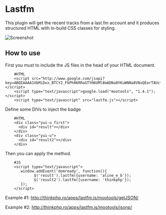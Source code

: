 Lastfm
======

This plugin will get the recent tracks from a last.fm account and it produces structured HTML with in-build CSS classes for styling.

![Screenshot](http://farm8.staticflickr.com/7186/6895754387_b8286958b1_z.jpg)

How to use
----------

First you must to include the JS files in the head of your HTML document.

        #HTML
        <script src="http://www.google.com/jsapi?key=ABQIAAAA1XbMiDxx_BTCY2_FkPh06RRaGTYH6UMl8mADNa0YKuWNNa8VNxQEerTAUcfkyrr6OwBovxn7TDAH5Q"></script>
        <script type="text/javascript">google.load("mootools", "1.4.1");</script>
        <script type="text/javascript" src="lastfm.js"></script>

Define some DIVs to inject the badge

        #HTML
        <div class="yui-u first">
          <div id="result"></div>
        </div>
        <div class="yui-u">
          <div id="result2"></div>
        </div>

Then you can apply the method.

        #JS
        <script type="text/javascript">
           window.addEvent('domready', function(){
                 $('result').lastfm({username: 'aline_e_b'});
                 $('result2').lastfm({username: 'thinkphp'});
           }); 
        </script>

Example #1: http://thinkphp.ro/apps/lastfm.js/mootools/getJSON/

Example #2: http://thinkphp.ro/apps/lastfm.js/mootools/jsonp/